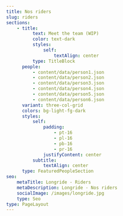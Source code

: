 ```yaml
---
title: Nos riders
slug: riders
sections:
    - title:
          text: Meet the team (WIP)
          color: text-dark
          styles:
              self:
                  textAlign: center
          type: TitleBlock
      people:
          - content/data/person1.json
          - content/data/person2.json
          - content/data/person3.json
          - content/data/person4.json
          - content/data/person5.json
          - content/data/person6.json
      variant: three-col-grid
      colors: bg-light-fg-dark
      styles:
          self:
              padding:
                  - pt-16
                  - pl-16
                  - pb-16
                  - pr-16
              justifyContent: center
          subtitle:
              textAlign: center
      type: FeaturedPeopleSection
seo:
    metaTitle: Longride - Riders
    metaDescription: Longride - Nos riders
    socialImage: /images/longride.jpg
    type: Seo
type: PageLayout
---
```

